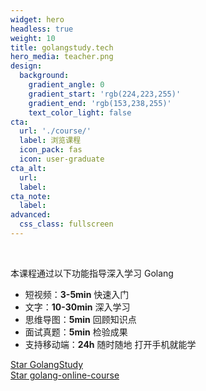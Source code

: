```yaml
---
widget: hero
headless: true
weight: 10
title: golangstudy.tech
hero_media: teacher.png
design:
  background:
    gradient_angle: 0
    gradient_start: 'rgb(224,223,255)'
    gradient_end: 'rgb(153,238,255)'
    text_color_light: false
cta:
  url: './course/'
  label: 浏览课程
  icon_pack: fas
  icon: user-graduate
cta_alt:
  url:
  label:
cta_note:
  label:
advanced:
  css_class: fullscreen
---
```


<br>

本课程通过以下功能指导深入学习 Golang

- 短视频：**3-5min** 快速入门
- 文字：**10-30min** 深入学习
- 思维导图：**5min** 回顾知识点
- 面试真题：**5min** 检验成果
- 支持移动端：**24h** 随时随地 打开手机就能学

<a class="github-button" href="https://github.com/cnymw/GolangStudy" data-icon="octicon-star" data-size="large" data-show-count="true" aria-label="Star GolangStudy">Star GolangStudy</a>
<br>
<a class="github-button" href="https://github.com/cnymw/golang-online-course" data-icon="octicon-star" data-size="large" data-show-count="true" aria-label="Star golang-online-course">Star golang-online-course</a>
<script async defer src="https://buttons.github.io/buttons.js"></script>
